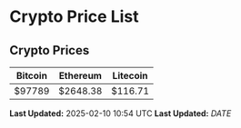 # Crypto Price List

## Crypto Prices
| Bitcoin | Ethereum | Litecoin |
| ------- | -------- | -------- |
| $97789 | $2648.38 | $116.71 |
**Last Updated:** 2025-02-10 10:54 UTC
**Last Updated:** $DATE$
